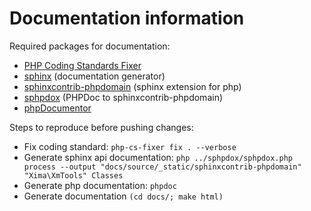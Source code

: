 # Documentation information

Required packages for documentation:
- [PHP Coding Standards Fixer](http://cs.sensiolabs.org/)
- [sphinx](http://sphinx-doc.org/) (documentation generator)
- [sphinxcontrib-phpdomain](http://pythonhosted.org/sphinxcontrib-phpdomain/) (sphinx extension for php)
- [sphpdox](https://github.com/EdRush/sphpdox) (PHPDoc to sphinxcontrib-phpdomain)
- [phpDocumentor](http://www.phpdoc.org/)

Steps to reproduce before pushing changes:
- Fix coding standard: `php-cs-fixer fix . --verbose`
- Generate sphinx api documentation: `php ../sphpdox/sphpdox.php process --output "docs/source/_static/sphinxcontrib-phpdomain" "Xima\XmTools" Classes`
- Generate php documentation: `phpdoc`
- Generate documentation `(cd docs/; make html)`